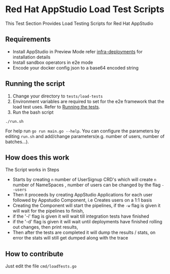 # Red Hat AppStudio Load Test Scripts

This Test Section Provides Load Testing Scripts for Red Hat AppStudio 

## Requirements 

- Install AppStudio in Preview Mode refer [infra-deployments](https://github.com/redhat-appstudio/infra-deployments) for installation details 
- Install sandbox operators in e2e mode
- Encode your docker config json to a base64 encoded string 

## Running the script
1. Change your directory to `tests/load-tests` 
2. Environment variables are required to set for the e2e framework that the load test uses. Refer to [Running the tests](https://github.com/redhat-appstudio/e2e-tests#running-the-tests).
3. Run the bash script
```
./run.sh 
```
For help run `go run main.go --help`.
You can configure the parameters by editing `run.sh` and add/change parameters(e.g. number of users, number of batches...).

## How does this work 
The Script works in Steps
- Starts by creating `n` number of UserSignup CRD's which will create `n` number of NameSpaces , number of users can be changed by the flag `--users`
- Then it proceeds by creating AppStudio Applications for each user followed by Appstudio Component, i.e Creates users on a 1:1 basis 
- Creating the Component will start the pipelines, if the `-w` flag is given it will wait for the pipelines to finish,
- if the '-i' flag is given it will wait till integration tests have finished  
- if the '-d' flag is given it will wait until deployments have finished rolling out changes, then print results,
- Then after the tests are completed it will dump the results / stats, on error the stats will still get dumped along with the trace

## How to contribute
Just edit the file `cmd/loadTests.go` 
